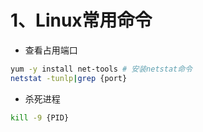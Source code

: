 

# 1、Linux常用命令



- 查看占用端口

```bash
yum -y install net-tools # 安装netstat命令
netstat -tunlp|grep {port}
```

- 杀死进程

```bash
kill -9 {PID}
```

